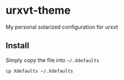 # urxvt-theme
My personal solarized configuration for urxvt 

## Install

Simply copy the file into `~/.Xdefaults`

	cp Xdefaults ~/.Xdefaults
